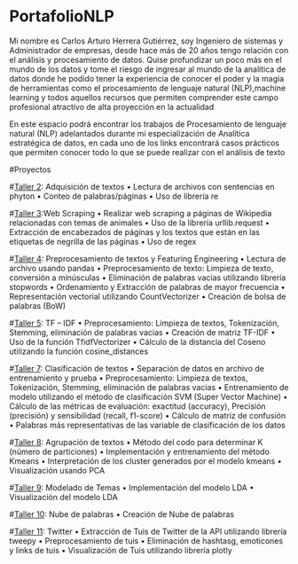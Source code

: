 # PortafolioNLP
Mi nombre es Carlos Arturo Herrera Gutiérrez, soy Ingeniero de sistemas y Administrador de empresas, desde hace más de 20 años tengo relación con el análisis y procesamiento de datos. Quise profundizar un poco más en el mundo de los datos y tome el riesgo de ingresar al mundo de la analítica de datos donde he podido tener la experiencia de conocer el poder y la magia de herramientas como el procesamiento de lenguaje natural (NLP),machine learning y todos aquellos recursos que permiten comprender este campo profesional atractivo de alta proyección en la actualidad

En este espacio podrá encontrar los trabajos de Procesamiento de lenguaje natural (NLP) adelantados durante mi especialización de Analítica estratégica de datos, en cada uno de los links encontrará casos prácticos que permiten conocer todo lo que se puede realizar con el análisis de texto

#Proyectos

#[Taller 2](https://github.com/carlosarturoherreragutierrez/NLP/blob/dddcadfbf543e96b5fd0de9ddafd0a2524ce0b8f/Taller2.ipynb): Adquisición de textos
•	Lectura de archivos con sentencias en phyton 
•	Conteo de palabras/páginas
•	Uso de librería re

#[Taller 3](https://github.com/carlosarturoherreragutierrez/NLP/blob/dddcadfbf543e96b5fd0de9ddafd0a2524ce0b8f/Taller3sol.ipynb):Web Scraping
•	Realizar web scraping a páginas de Wikipedia relacionadas con temas de animales
•	Uso de la librería urllib.request
•	Extracción de encabezados de páginas y los textos que están en las etiquetas de negrilla de las páginas 
•	Uso de regex

#[Taller 4](https://github.com/carlosarturoherreragutierrez/NLP/blob/dddcadfbf543e96b5fd0de9ddafd0a2524ce0b8f/Taller4Sol.ipynb): Preprocesamiento de textos y Featuring Engineering
•	Lectura de archivo usando pandas
•	Preprocesamiento de texto: Limpieza de texto, conversión a minúsculas
•	Eliminación de palabras vacías utilizando librería stopwords
•	Ordenamiento y Extracción de palabras de mayor frecuencia
•	Representación vectorial utilizando CountVectorizer
•	Creación de bolsa de palabras (BoW)

#[Taller 5](https://github.com/carlosarturoherreragutierrez/NLP/blob/dddcadfbf543e96b5fd0de9ddafd0a2524ce0b8f/taller5Sol.ipynb): TF – IDF
•	Preprocesamiento: Limpieza de textos, Tokenización, Stemming, eliminación de palabras vacias
•	Creación de matriz TF-IDF 
•	Uso de la función TfidfVectorizer
•	Cálculo de la distancia del Coseno utilizando la función cosine_distances

#[Taller 7](https://github.com/carlosarturoherreragutierrez/NLP/blob/dddcadfbf543e96b5fd0de9ddafd0a2524ce0b8f/Taller7_sol.ipynb): Clasificación de textos
•	Separación de datos en archivo de entrenamiento y prueba
•	Preprocesamiento: Limpieza de textos, Tokenización, Stemming, eliminación de palabras vacias
•	Entrenamiento de modelo utilizando el método de clasificación SVM (Super Vector Machine)
•	Cálculo de las métricas de evaluación: exactitud (accuracy), Precisión (precisión) y sensibilidad (recall, f1-score)
•	Cálculo de matriz de confusión
•	Palabras más representativas de las variable de clasificación de los datos

#[Taller 8](https://github.com/carlosarturoherreragutierrez/NLP/blob/dddcadfbf543e96b5fd0de9ddafd0a2524ce0b8f/Taller8Sol.ipynb): Agrupación de textos
•	Método del codo para determinar K (número de particiones)
•	Implementación y entrenamiento del método Kmeans
•	Interpretación de los cluster generados por el modelo kmeans
•	Visualización usando PCA

#[Taller 9](https://github.com/carlosarturoherreragutierrez/NLP/blob/dddcadfbf543e96b5fd0de9ddafd0a2524ce0b8f/Taller9Sol.ipynb): Modelado de Temas
•	Implementación del modelo LDA
•	Visualización del modelo LDA

#[Taller 10](https://github.com/carlosarturoherreragutierrez/NLP/blob/dddcadfbf543e96b5fd0de9ddafd0a2524ce0b8f/Taller10sol.ipynb): Nube de palabras
•	Creación de Nube de palabras

#[Taller 11](https://github.com/carlosarturoherreragutierrez/NLP/blob/dddcadfbf543e96b5fd0de9ddafd0a2524ce0b8f/Taller11Sol.ipynb): Twitter
•	Extracción de Tuis de Twitter de la API utilizando librería tweepy
•	Preprocesamiento de tuis
•	Eliminación de hashtasg, emoticones y links de tuis
•	Visualización de Tuis utilizando librería plotly



